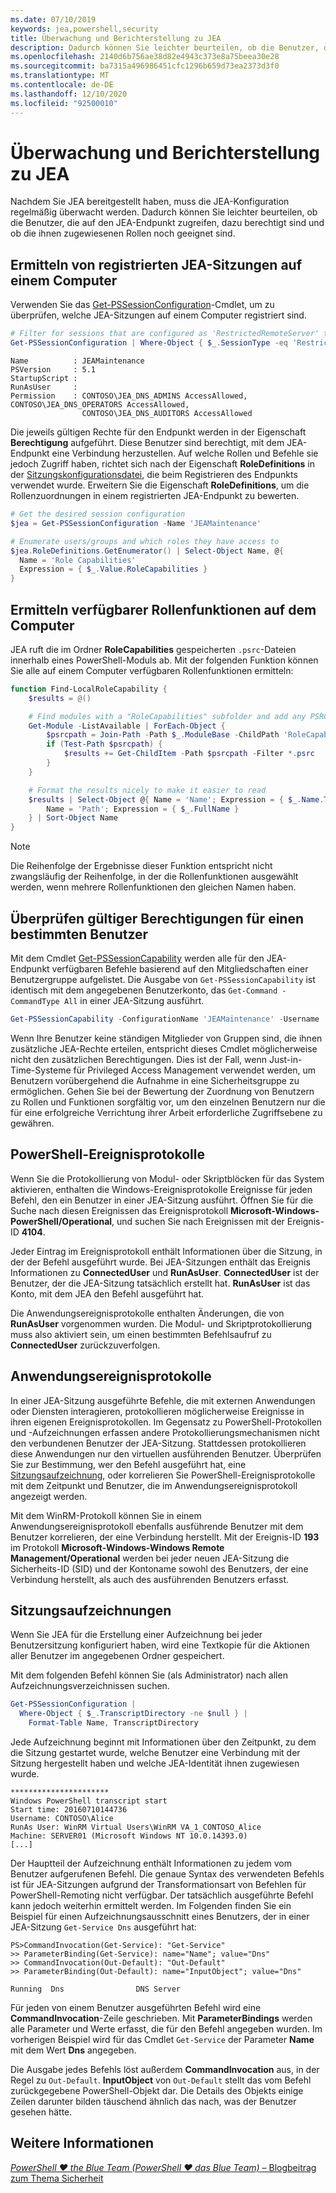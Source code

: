 ```yaml
---
ms.date: 07/10/2019
keywords: jea,powershell,security
title: Überwachung und Berichterstellung zu JEA
description: Dadurch können Sie leichter beurteilen, ob die Benutzer, die auf den JEA-Endpunkt zugreifen, dazu berechtigt sind und ob die ihnen zugewiesenen Rollen noch geeignet sind.
ms.openlocfilehash: 2140d6b756ae38d82e4943c373e8a75beea30e28
ms.sourcegitcommit: ba7315a496986451cfc1296b659d73ea2373d3f0
ms.translationtype: MT
ms.contentlocale: de-DE
ms.lasthandoff: 12/10/2020
ms.locfileid: "92500010"
---
```

# <a name="auditing-and-reporting-on-jea"></a>Überwachung und Berichterstellung zu JEA

Nachdem Sie JEA bereitgestellt haben, muss die JEA-Konfiguration regelmäßig überwacht werden. Dadurch können Sie leichter beurteilen, ob die Benutzer, die auf den JEA-Endpunkt zugreifen, dazu berechtigt sind und ob die ihnen zugewiesenen Rollen noch geeignet sind.

## <a name="find-registered-jea-sessions-on-a-machine"></a>Ermitteln von registrierten JEA-Sitzungen auf einem Computer

Verwenden Sie das [Get-PSSessionConfiguration](/powershell/module/microsoft.powershell.core/get-pssessionconfiguration)-Cmdlet, um zu überprüfen, welche JEA-Sitzungen auf einem Computer registriert sind.

```powershell
# Filter for sessions that are configured as 'RestrictedRemoteServer' to find JEA-like session configurations
Get-PSSessionConfiguration | Where-Object { $_.SessionType -eq 'RestrictedRemoteServer' }
```

```Output
Name          : JEAMaintenance
PSVersion     : 5.1
StartupScript :
RunAsUser     :
Permission    : CONTOSO\JEA_DNS_ADMINS AccessAllowed, CONTOSO\JEA_DNS_OPERATORS AccessAllowed,
                CONTOSO\JEA_DNS_AUDITORS AccessAllowed
```

Die jeweils gültigen Rechte für den Endpunkt werden in der Eigenschaft **Berechtigung** aufgeführt. Diese Benutzer sind berechtigt, mit dem JEA-Endpunkt eine Verbindung herzustellen. Auf welche Rollen und Befehle sie jedoch Zugriff haben, richtet sich nach der Eigenschaft **RoleDefinitions** in der [Sitzungskonfigurationsdatei](session-configurations.md), die beim Registrieren des Endpunkts verwendet wurde. Erweitern Sie die Eigenschaft **RoleDefinitions**, um die Rollenzuordnungen in einem registrierten JEA-Endpunkt zu bewerten.

```powershell
# Get the desired session configuration
$jea = Get-PSSessionConfiguration -Name 'JEAMaintenance'

# Enumerate users/groups and which roles they have access to
$jea.RoleDefinitions.GetEnumerator() | Select-Object Name, @{
  Name = 'Role Capabilities'
  Expression = { $_.Value.RoleCapabilities }
}
```

## <a name="find-available-role-capabilities-on-the-machine"></a>Ermitteln verfügbarer Rollenfunktionen auf dem Computer

JEA ruft die im Ordner **RoleCapabilities** gespeicherten `.psrc`-Dateien innerhalb eines PowerShell-Moduls ab. Mit der folgenden Funktion können Sie alle auf einem Computer verfügbaren Rollenfunktionen ermitteln:

```powershell
function Find-LocalRoleCapability {
    $results = @()

    # Find modules with a "RoleCapabilities" subfolder and add any PSRC files to the result set
    Get-Module -ListAvailable | ForEach-Object {
        $psrcpath = Join-Path -Path $_.ModuleBase -ChildPath 'RoleCapabilities'
        if (Test-Path $psrcpath) {
            $results += Get-ChildItem -Path $psrcpath -Filter *.psrc
        }
    }

    # Format the results nicely to make it easier to read
    $results | Select-Object @{ Name = 'Name'; Expression = { $_.Name.TrimEnd('.psrc') }}, @{
        Name = 'Path'; Expression = { $_.FullName }
    } | Sort-Object Name
}
```

> [!NOTE]
> Die Reihenfolge der Ergebnisse dieser Funktion entspricht nicht zwangsläufig der Reihenfolge, in der die Rollenfunktionen ausgewählt werden, wenn mehrere Rollenfunktionen den gleichen Namen haben.

## <a name="check-effective-rights-for-a-specific-user"></a>Überprüfen gültiger Berechtigungen für einen bestimmten Benutzer

Mit dem Cmdlet [Get-PSSessionCapability](/powershell/module/microsoft.powershell.core/Get-PSSessionCapability) werden alle für den JEA-Endpunkt verfügbaren Befehle basierend auf den Mitgliedschaften einer Benutzergruppe aufgelistet.
Die Ausgabe von `Get-PSSessionCapability` ist identisch mit dem angegebenen Benutzerkonto, das `Get-Command -CommandType All` in einer JEA-Sitzung ausführt.

```powershell
Get-PSSessionCapability -ConfigurationName 'JEAMaintenance' -Username 'CONTOSO\Alice'
```

Wenn Ihre Benutzer keine ständigen Mitglieder von Gruppen sind, die ihnen zusätzliche JEA-Rechte erteilen, entspricht dieses Cmdlet möglicherweise nicht den zusätzlichen Berechtigungen. Dies ist der Fall, wenn Just-in-Time-Systeme für Privileged Access Management verwendet werden, um Benutzern vorübergehend die Aufnahme in eine Sicherheitsgruppe zu ermöglichen. Gehen Sie bei der Bewertung der Zuordnung von Benutzern zu Rollen und Funktionen sorgfältig vor, um den einzelnen Benutzern nur die für eine erfolgreiche Verrichtung ihrer Arbeit erforderliche Zugriffsebene zu gewähren.

## <a name="powershell-event-logs"></a>PowerShell-Ereignisprotokolle

Wenn Sie die Protokollierung von Modul- oder Skriptblöcken für das System aktivieren, enthalten die Windows-Ereignisprotokolle Ereignisse für jeden Befehl, den ein Benutzer in einer JEA-Sitzung ausführt. Öffnen Sie für die Suche nach diesen Ereignissen das Ereignisprotokoll **Microsoft-Windows-PowerShell/Operational**, und suchen Sie nach Ereignissen mit der Ereignis-ID **4104**.

Jeder Eintrag im Ereignisprotokoll enthält Informationen über die Sitzung, in der der Befehl ausgeführt wurde. Bei JEA-Sitzungen enthält das Ereignis Informationen zu **ConnectedUser** und **RunAsUser**. **ConnectedUser** ist der Benutzer, der die JEA-Sitzung tatsächlich erstellt hat. **RunAsUser** ist das Konto, mit dem JEA den Befehl ausgeführt hat.

Die Anwendungsereignisprotokolle enthalten Änderungen, die von **RunAsUser** vorgenommen wurden. Die Modul- und Skriptprotokollierung muss also aktiviert sein, um einen bestimmten Befehlsaufruf zu **ConnectedUser** zurückzuverfolgen.

## <a name="application-event-logs"></a>Anwendungsereignisprotokolle

In einer JEA-Sitzung ausgeführte Befehle, die mit externen Anwendungen oder Diensten interagieren, protokollieren möglicherweise Ereignisse in ihren eigenen Ereignisprotokollen. Im Gegensatz zu PowerShell-Protokollen und -Aufzeichnungen erfassen andere Protokollierungsmechanismen nicht den verbundenen Benutzer der JEA-Sitzung. Stattdessen protokollieren diese Anwendungen nur den virtuellen ausführenden Benutzer.
Überprüfen Sie zur Bestimmung, wer den Befehl ausgeführt hat, eine [Sitzungsaufzeichnung](#session-transcripts), oder korrelieren Sie PowerShell-Ereignisprotokolle mit dem Zeitpunkt und Benutzer, die im Anwendungsereignisprotokoll angezeigt werden.

Mit dem WinRM-Protokoll können Sie in einem Anwendungsereignisprotokoll ebenfalls ausführende Benutzer mit dem Benutzer korrelieren, der eine Verbindung herstellt. Mit der Ereignis-ID **193** im Protokoll **Microsoft-Windows-Windows Remote Management/Operational** werden bei jeder neuen JEA-Sitzung die Sicherheits-ID (SID) und der Kontoname sowohl des Benutzers, der eine Verbindung herstellt, als auch des ausführenden Benutzers erfasst.

## <a name="session-transcripts"></a>Sitzungsaufzeichnungen

Wenn Sie JEA für die Erstellung einer Aufzeichnung bei jeder Benutzersitzung konfiguriert haben, wird eine Textkopie für die Aktionen aller Benutzer im angegebenen Ordner gespeichert.

Mit dem folgenden Befehl können Sie (als Administrator) nach allen Aufzeichnungsverzeichnissen suchen.

```powershell
Get-PSSessionConfiguration |
  Where-Object { $_.TranscriptDirectory -ne $null } |
    Format-Table Name, TranscriptDirectory
```

Jede Aufzeichnung beginnt mit Informationen über den Zeitpunkt, zu dem die Sitzung gestartet wurde, welche Benutzer eine Verbindung mit der Sitzung hergestellt haben und welche JEA-Identität ihnen zugewiesen wurde.

```
**********************
Windows PowerShell transcript start
Start time: 20160710144736
Username: CONTOSO\Alice
RunAs User: WinRM Virtual Users\WinRM VA_1_CONTOSO_Alice
Machine: SERVER01 (Microsoft Windows NT 10.0.14393.0)
[...]
```

Der Hauptteil der Aufzeichnung enthält Informationen zu jedem vom Benutzer aufgerufenen Befehl. Die genaue Syntax des verwendeten Befehls ist für JEA-Sitzungen aufgrund der Transformationsart von Befehlen für PowerShell-Remoting nicht verfügbar. Der tatsächlich ausgeführte Befehl kann jedoch weiterhin ermittelt werden. Im Folgenden finden Sie ein Beispiel für einen Aufzeichnungsausschnitt eines Benutzers, der in einer JEA-Sitzung `Get-Service Dns` ausgeführt hat:

```
PS>CommandInvocation(Get-Service): "Get-Service"
>> ParameterBinding(Get-Service): name="Name"; value="Dns"
>> CommandInvocation(Out-Default): "Out-Default"
>> ParameterBinding(Out-Default): name="InputObject"; value="Dns"

Running  Dns                DNS Server
```

Für jeden von einem Benutzer ausgeführten Befehl wird eine **CommandInvocation**-Zeile geschrieben. Mit **ParameterBindings** werden alle Parameter und Werte erfasst, die für den Befehl angegeben wurden. Im vorherigen Beispiel wird für das Cmdlet `Get-Service` der Parameter **Name** mit dem Wert **Dns** angegeben.

Die Ausgabe jedes Befehls löst außerdem **CommandInvocation** aus, in der Regel zu `Out-Default`. **InputObject** von `Out-Default` stellt das vom Befehl zurückgegebene PowerShell-Objekt dar. Die Details des Objekts einige Zeilen darunter bilden täuschend ähnlich das nach, was der Benutzer gesehen hätte.

## <a name="see-also"></a>Weitere Informationen

[*PowerShell ♥ the Blue Team (PowerShell ♥ das Blue Team)* – Blogbeitrag zum Thema Sicherheit](https://devblogs.microsoft.com/powershell/powershell-the-blue-team/)
